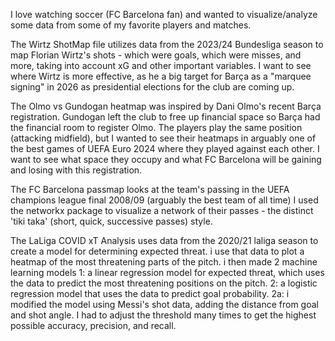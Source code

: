 I love watching soccer (FC Barcelona fan) and wanted to visualize/analyze some data from some of my favorite players and matches.

The Wirtz ShotMap file utilizes data from the 2023/24 Bundesliga season to map Florian Wirtz's shots - which were goals, which were misses,
  and more, taking into account xG and other important variables. I want to see where Wirtz is more effective, as he a big target for Barça
  as a "marquee signing" in 2026 as presidential elections for the club are coming up. 

The Olmo vs Gundogan heatmap was inspired by Dani Olmo's recent Barça registration. Gundogan left the club to free up financial space
  so Barça had the financial room to register Olmo. The players play the same position (attacking midfield), but I wanted to see their heatmaps 
  in arguably one of the best games of UEFA Euro 2024 where they played against each other. I want to see what space they occupy and what FC Barcelona
  will be gaining and losing with this registration.

The FC Barcelona passmap looks at the team's passing in the UEFA champions league final 2008/09 (arguably the best team of all time)
  I used the networkx package to visualize a network of their passes - the distinct 'tiki taka' (short, quick, successive passes) style.

The LaLiga COVID xT Analysis uses data from the 2020/21 laliga season to create a model for determining expected threat. i use that data to plot a heatmap of the most threatening parts of the pitch. i then made 2 machine learning models
  1: a linear regression model for expected threat, which uses the data to predict the most threatening positions on the pitch.
  2: a logistic regression model that uses the data to predict goal probability.
  2a: i modified the model using Messi's shot data, adding the distance from goal and shot angle. I had to adjust the threshold many times to get the highest possible accuracy, precision, and recall.
